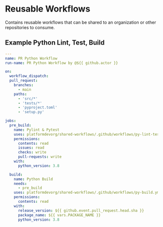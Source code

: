 # Reusable Workflows 

Contains reusable workflows that can be shared to an organization or other repositories to consume. 
 

## Example Python Lint, Test, Build

```yaml
---
name: PR Python Workflow
run-name: PR Python Workflow by @${{ github.actor }}

on:
  workflow_dispatch:
  pull_request:
    branches:
      - main
    paths:
      - 'src/*'
      - 'tests/*'
      - 'pyproject.toml'
      - 'setup.py'

jobs:
  pre_build:
    name: Pylint & Pytest
    uses: platformdevorg/shared-workflows/.github/workflows/py-lint-test.yml@v0.0.1
    permissions:
      contents: read
      issues: read
      checks: write
      pull-requests: write
    with:
      python_version: 3.8

  build:
    name: Python Build
    needs:
      - pre_build
    uses: platformdevorg/shared-workflows/.github/workflows/py-build.yml@v0.0.1
    permissions:
      contents: read
    with:
      release_version: ${{ github.event.pull_request.head.sha }}
      package_name: ${{ vars.PACKAGE_NAME }}
      python_version: 3.8

```
